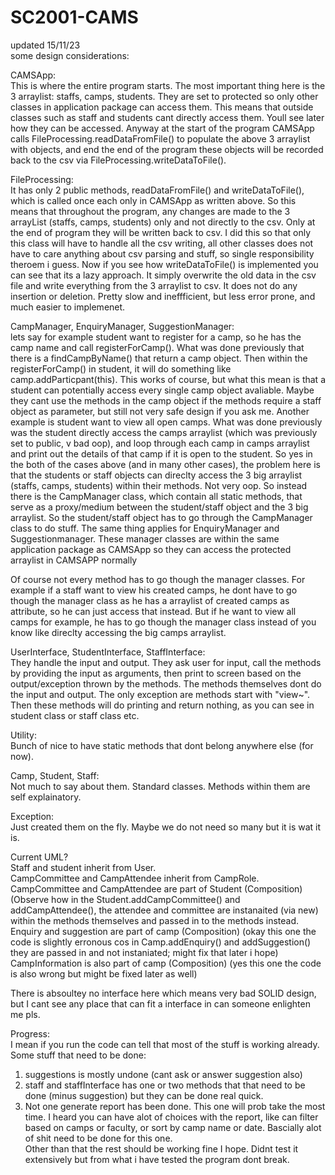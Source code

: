 # SC2001-CAMS

updated 15/11/23 <br>
some design considerations: <br>

CAMSApp: <br>
This is where the entire program starts. The most important thing here is the 3 arraylist: staffs, camps, students. They are set to protected so only other classes in application package can access them. This means that outside classes such as staff and students cant directly access them. Youll see later how they can be accessed. Anyway at the start of the program CAMSApp calls FileProcessing.readDataFromFile() to populate the above 3 arraylist with objects, and end the end of the program these objects will be recorded back to the csv via FileProcessing.writeDataToFile().<br>

FileProcessing:<br>
It has only 2 public methods, readDataFromFile() and writeDataToFile(), which is called once each only in CAMSApp as written above. So this means that throughout the program, any changes are made to the 3 arrayList (staffs, camps, students) only and not directly to the csv. Only at the end of program they will be written back to csv. I did this so that only this class will have to handle all the csv writing, all other classes does not have to care anything about csv parsing and stuff, so single responsibility theroem i guess. Now if you see how writeDataToFile() is implemented you can see that its a lazy approach. It simply overwrite the old data in the csv file and write everything from the 3 arraylist to csv. It does not do any insertion or deletion. Pretty slow and ineffficient, but less error prone, and much easier to implemenet.<br>

CampManager, EnquiryManager, SuggestionManager:<br>
lets say for example student want to register for a camp, so he has the camp name and call registerForCamp(). What was done previously that there is a findCampByName() that return a camp object. Then within the registerForCamp() in student, it will do something like camp.addParticpant(this). This works of course, but what this mean is that a student can potentially access every single camp object avaliable. Maybe they cant use the methods in the camp object if the methods require a staff object as parameter, but still not very safe design if you ask me. Another example is student want to view all open camps. What was done previously was the student directly access the camps arraylist (which was previously set to public, v bad oop), and loop through each camp in camps arraylist and print out the details of that camp if it is open to the student. So yes in the both of the cases above (and in many other cases), the problem here is that the students or staff objects can direclty access the 3 big arraylist (staffs, camps, students) within their methods. Not very oop. So instead there is the CampManager class, which contain all static methods, that serve as a proxy/medium between the student/staff object and the 3 big arraylist. So the student/staff object has to go through the CampManager class to do stuff. The same thing applies for EnquiryManager and Suggestionmanager. These manager classes are within the same application package as CAMSApp so they can access the protected arraylist in CAMSAPP normally<br>

Of course not every method has to go though the manager classes. For example if a staff want to view his created camps, he dont have to go though the manager class as he has a arraylist of created camps as attribute, so he can just access that instead. But if he want to view all camps for example, he has to go though the manager class instead of you know like direclty accessing the big camps arraylist.<br>

UserInterface, StudentInterface, StaffInterface:<br>
They handle the input and output. They ask user for input, call the methods by providing the input as arguments, then print to screen based on the output/exception thrown by the methods. The methods themselves dont do the input and output. The only exception are methods start with "view~". Then these methods will do printing and return nothing, as you can see in student class or staff class etc.<br>

Utility:<br>
Bunch of nice to have static methods that dont belong anywhere else (for now).<br>

Camp, Student, Staff:<br>
Not much to say about them. Standard classes. Methods within them are self explainatory.<br>

Exception:<br>
Just created them on the fly. Maybe we do not need so many but it is wat it is.<br>

Current UML?<br>
Staff and student inherit from User.<br>
CampCommittee and CampAttendee inherit from CampRole.<br>
CampCommittee and CampAttendee are part of Student (Composition) (Observe how in the Student.addCampCommittee() and addCampAttendee(), the attendee and committee are instanaited (via new) within the methods themselves and passed in to the methods instead.<br>
Enquiry and suggestion are part of camp (Composition) (okay this one the code is slightly erronous cos in Camp.addEnquiry() and addSuggestion() they are passed in and not instaniated; might fix that later i hope)<br>
CampInformation is also part of camp (Composition) (yes this one the code is also wrong but might be fixed later as well)<br>

There is absoultey no interface here which means very bad SOLID design, but I cant see any place that can fit a interface in can someone enlighten me pls.<br>

Progress:<br>
I mean if you run the code can tell that most of the stuff is working already. Some stuff that need to be done:<br>
1) suggestions is mostly undone (cant ask or answer suggestion also)<br>
2) staff and staffInterface has one or two methods that that need to be done (minus suggestion) but they can be done real quick.<br>
3) Not one generate report has been done. This one will prob take the most time. I heard you can have alot of choices with the report, like can filter based on camps or faculty, or sort by camp name or date. Bascially alot of shit need to be done for this one.<br>
Other than that the rest should be working fine I hope. Didnt test it extensively but from what i have tested the program dont break.<br>


